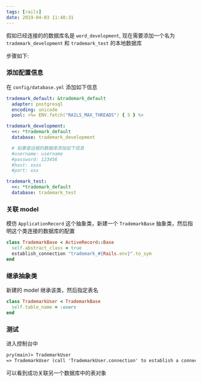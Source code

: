 ```yaml
---
tags: [rails]
date: 2019-04-03 11:48:31
---
```


假如已经连接的的数据库名是 `word_development`, 现在需要添加一个名为 `trademark_development` 和 `trademark_test` 的本地数据库

步骤如下:

### 添加配置信息

在 `config/database.yml` 添加如下信息

```yml
trademark_default: &trademark_default
  adapter: postgresql
  encoding: unicode
  pool: <%= ENV.fetch("RAILS_MAX_THREADS") { 5 } %>

trademark_development:
  <<: *trademark_default
  database: trademark_development

  # 如果是远程的数据库添加如下信息
  #username: username
  #password: 123456
  #host: xxxx
  #port: xxx

trademark_test:
  <<: *trademark_default
  database: trademark_test
```

### 关联 model

模仿 `ApplicationRecord` 这个抽象类，新建一个 `TrademarkBase` 抽象类，然后指明这个类连接的数据库的配置

```ruby
class TrademarkBase < ActiveRecord::Base
  self.abstract_class = true
  establish_connection "trademark_#{Rails.env}".to_sym
end
```

### 继承抽象类

新建的 model 继承该类，然后指定表名

```ruby
class TrademarkUser < TrademarkBase
  self.table_name = :users
end
```

### 测试

进入控制台中

```txt
pry(main)> TrademarkUser
=> TrademarkUser (call 'TrademarkUser.connection' to establish a connection)
```

可以看到成功关联另一个数据库中的表对象

